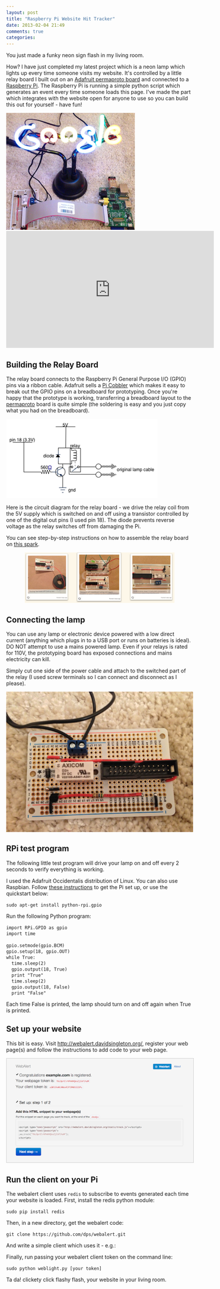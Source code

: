 ```yaml
---
layout: post
title: "Raspberry Pi Website Hit Tracker"
date: 2013-02-04 21:49
comments: true
categories: 
---
```


You just made a funky neon sign flash in my living room.

How?  I have just completed my latest project which is a neon lamp which lights up every time someone visits my website.  It's controlled by a little relay board I built out on an <a href="http://adafruit.com/products/1148">Adafruit permaproto board</a> and connected to a <a href="http://gan.doubleclick.net/gan_click?lid=41000613802463368&pid=83-14421&adurl=http%3A%2F%2Fwww.mcmelectronics.com%2Fproduct%2F83-14421%26scode%3DGS401%26CAWELAID%3D1599056700&usg=AFHzDLsOgsCYMI_KRBudg9V-cbzxD_5s2Q&pubid=21000000000379947">Raspberry Pi</a>.  The Raspberry Pi is running a simple python script which generates an event every time someone loads this page.  I've made the part which integrates with the website open for anyone to use so you can build this out for yourself - have fun!

<div><span><img src="/static/relay.png"/></span><span><iframe width="560" height="315" src="http://www.youtube.com/embed/N1B0BHk9FL4?rel=0" frameborder="0" allowfullscreen></iframe></iframe></span></div>

Building the Relay Board
------------------------

The relay board connects to the Raspberry Pi General Purpose I/O (GPIO) pins via a ribbon cable.  Adafruit sells a <a href="http://gan.doubleclick.net/gan_click?lid=41000613802463368&pid=83-14389&adurl=http%3A%2F%2Fwww.mcmelectronics.com%2Fproduct%2F83-14389%26scode%3DGS401%26CAWELAID%3D1562166096&usg=AFHzDLv2-yk0flf9LYQoeR18YHLcWv3vvw&pubid=21000000000379947">Pi Cobbler</a> which makes it easy to break out the GPIO pins on a breadboard for prototyping.  Once you're happy that the prototype is working, transferring a breadboard layout to the <a href="http://adafruit.com/products/1148">permaproto</a> board is quite simple (the soldering is easy and you just copy what you had on the breadboard).

<img src="/static/circuit.png"/><br/>

Here is the circuit diagram for the relay board - we drive the relay coil from the 5V supply which is switched on and off using a transistor controlled by one of the digital out pins (I used pin 18).  The diode prevents reverse voltage as the relay switches off from damaging the Pi.

You can see step-by-step instructions on how to assemble the relay board on <a href="https://www.sharpenapp.com/spark/dps/raspberry-pi-relay-board-1">this spark</a>.<br/><center>
<a href="https://www.sharpenapp.com/spark/dps/raspberry-pi-relay-board-1"><img src="/static/spark.png" width="80%"/></a></center>

Connecting the lamp
-------------------

You can use any lamp or electronic device powered with a low direct current (anything which plugs in to a USB port or runs on batteries is ideal).  DO NOT attempt to use a mains powered lamp.  Even if your relays is rated for 110V, the prototyping board has exposed connections and mains electricity can kill.

Simply cut one side of the power cable and attach to the switched part of the relay (I used screw terminals so I can connect and disconnect as I please).

<img src="/static/proto.png" width=100%/>

RPi test program
----------------

The following little test program will drive your lamp on and off every 2 seconds to verify everything is working.

I used the Adafruit Occidentalis distribution of Linux.  You can also use Raspbian.  Follow <a href="http://learn.adafruit.com/adafruits-raspberry-pi-lesson-4-gpio-setup/configuring-gpio">these instructions</a> to get the Pi set up, or use the quickstart below:

```
sudo apt-get install python-rpi.gpio
```

Run the following Python program:
```
import RPi.GPIO as gpio
import time

gpio.setmode(gpio.BCM)
gpio.setup(18, gpio.OUT)
while True:
  time.sleep(2)
  gpio.output(18, True)
  print "True"
  time.sleep(2)
  gpio.output(18, False)
  print "False"
```

Each time False is printed, the lamp should turn on and off again when True is printed.

Set up your website
-------------------

This bit is easy.  Visit <a href="http://webalert.davidsingleton.org/">http://webalert.davidsingleton.org/</a>, register your web page(s) and follow the instructions to add code to your web page.

<center><a href="http://webalert.davidsingleton.org/"><img src="/static/webalert.png" style="border: 1px solid #ccc;"/></a></center>

Run the client on your Pi
-------------------------

The webalert client uses `redis` to subscribe to events generated each time your website is loaded.  First, install the redis python module:
```
sudo pip install redis
```

Then, in a new directory, get the webalert code:
```
git clone https://github.com/dps/webalert.git
```

And write a simple client which uses it - e.g.:
<script src="https://gist.github.com/dps/4712899.js"></script>

Finally, run passing your webalert client token on the command line:
```
sudo python weblight.py [your token]
```

Ta da!  clickety click flashy flash, your website in your living room.